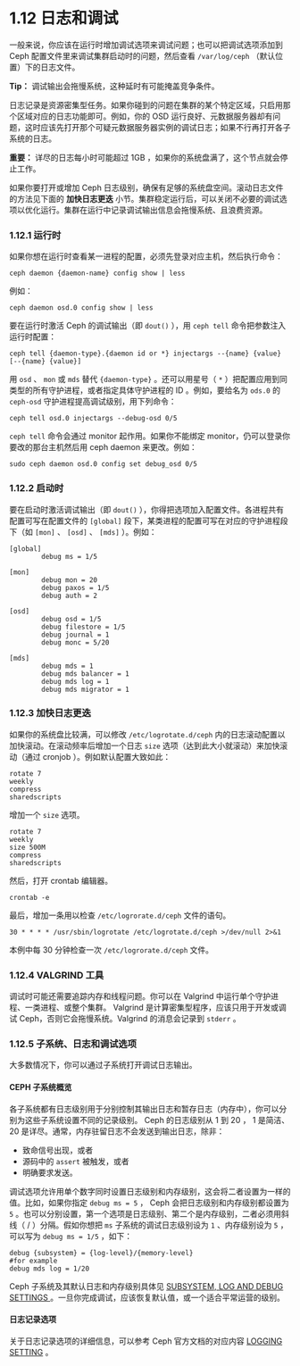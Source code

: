 # 1.12 日志和调试

一般来说，你应该在运行时增加调试选项来调试问题；也可以把调试选项添加到 Ceph 配置文件里来调试集群启动时的问题，然后查看 `/var/log/ceph` （默认位置）下的日志文件。

**Tip：** 调试输出会拖慢系统，这种延时有可能掩盖竞争条件。

日志记录是资源密集型任务。如果你碰到的问题在集群的某个特定区域，只启用那个区域对应的日志功能即可。例如，你的 OSD 运行良好、元数据服务器却有问题，这时应该先打开那个可疑元数据服务器实例的调试日志；如果不行再打开各子系统的日志。

**重要：** 详尽的日志每小时可能超过 1GB ，如果你的系统盘满了，这个节点就会停止工作。

如果你要打开或增加 Ceph 日志级别，确保有足够的系统盘空间。滚动日志文件的方法见下面的 **加快日志更迭** 小节。集群稳定运行后，可以关闭不必要的调试选项以优化运行。集群在运行中记录调试输出信息会拖慢系统、且浪费资源。

### 1.12.1 运行时

如果你想在运行时查看某一进程的配置，必须先登录对应主机，然后执行命令：

	ceph daemon {daemon-name} config show | less

例如：

	ceph daemon osd.0 config show | less

要在运行时激活 Ceph 的调试输出（即 `dout()` ），用 `ceph tell` 命令把参数注入运行时配置：

	ceph tell {daemon-type}.{daemon id or *} injectargs --{name} {value} [--{name} {value}]

用 `osd` 、 `mon` 或 `mds` 替代 `{daemon-type}` 。还可以用星号（ `*` ）把配置应用到同类型的所有守护进程，或者指定具体守护进程的 ID 。例如，要给名为 `ods.0` 的 `ceph-osd` 守护进程提高调试级别，用下列命令：

	ceph tell osd.0 injectargs --debug-osd 0/5

`ceph tell` 命令会通过 monitor 起作用。如果你不能绑定 monitor，仍可以登录你要改的那台主机然后用 ceph daemon 来更改。例如：

	sudo ceph daemon osd.0 config set debug_osd 0/5

### 1.12.2 启动时

要在启动时激活调试输出（即 `dout()` ），你得把选项加入配置文件。各进程共有配置可写在配置文件的 `[global]` 段下，某类进程的配置可写在对应的守护进程段下（如 `[mon]` 、 `[osd]` 、 `[mds]` ）。例如：

	[global]
        	debug ms = 1/5

	[mon]
	        debug mon = 20
	        debug paxos = 1/5
	        debug auth = 2

	[osd]
	        debug osd = 1/5
	        debug filestore = 1/5
	        debug journal = 1
	        debug monc = 5/20

	[mds]
	        debug mds = 1
	        debug mds balancer = 1
	        debug mds log = 1
	        debug mds migrator = 1

### 1.12.3 加快日志更迭

如果你的系统盘比较满，可以修改 `/etc/logrotate.d/ceph` 内的日志滚动配置以加快滚动。在滚动频率后增加一个日志 `size` 选项（达到此大小就滚动）来加快滚动（通过 cronjob ）。例如默认配置大致如此：

	rotate 7
	weekly
	compress
	sharedscripts

增加一个 `size` 选项。

	rotate 7
	weekly
	size 500M
	compress
	sharedscripts

然后，打开 crontab 编辑器。

	crontab -e

最后，增加一条用以检查 `/etc/logrorate.d/ceph` 文件的语句。

	30 * * * * /usr/sbin/logrotate /etc/logrotate.d/ceph >/dev/null 2>&1

本例中每 30 分钟检查一次 `/etc/logrorate.d/ceph` 文件。

### 1.12.4 VALGRIND 工具

调试时可能还需要追踪内存和线程问题。你可以在 Valgrind 中运行单个守护进程、一类进程、或整个集群。 Valgrind 是计算密集型程序，应该只用于开发或调试 Ceph，否则它会拖慢系统。Valgrind 的消息会记录到 `stderr` 。

### 1.12.5 子系统、日志和调试选项

大多数情况下，你可以通过子系统打开调试日志输出。

#### CEPH 子系统概览

各子系统都有日志级别用于分别控制其输出日志和暂存日志（内存中），你可以分别为这些子系统设置不同的记录级别。 Ceph 的日志级别从 1 到 20 ， 1 是简洁、 20 是详尽。通常，内存驻留日志不会发送到输出日志，除非：

- 致命信号出现，或者
- 源码中的 `assert` 被触发，或者
- 明确要求发送。

调试选项允许用单个数字同时设置日志级别和内存级别，这会将二者设置为一样的值。比如，如果你指定 `debug ms = 5` ， Ceph 会把日志级别和内存级别都设置为 `5` 。也可以分别设置，第一个选项是日志级别、第二个是内存级别，二者必须用斜线（ / ）分隔。假如你想把 `ms` 子系统的调试日志级别设为 `1` 、内存级别设为 `5` ，可以写为 `debug ms = 1/5` ，如下：

	debug {subsystem} = {log-level}/{memory-level}
	#for example
	debug mds log = 1/20

Ceph 子系统及其默认日志和内存级别具体见 [ SUBSYSTEM, LOG AND DEBUG SETTINGS ](http://docs.ceph.com/docs/master/rados/troubleshooting/log-and-debug/#subsystem-log-and-debug-settings) 。一旦你完成调试，应该恢复默认值，或一个适合平常运营的级别。

#### 日志记录选项

关于日志记录选项的详细信息，可以参考 Ceph 官方文档的对应内容 [LOGGING SETTING](http://docs.ceph.com/docs/master/rados/troubleshooting/log-and-debug/#logging-settings) 。